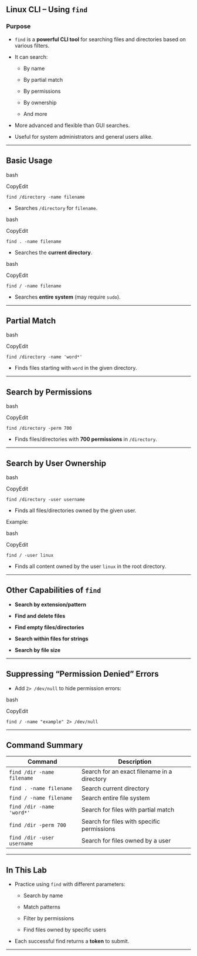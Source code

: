 ## **Linux CLI – Using `find`**

### **Purpose**

- `find` is a **powerful CLI tool** for searching files and directories based on various filters.
    
- It can search:
    
    - By name
        
    - By partial match
        
    - By permissions
        
    - By ownership
        
    - And more
        
- More advanced and flexible than GUI searches.
    
- Useful for system administrators and general users alike.
    

---

## **Basic Usage**

bash

CopyEdit

`find /directory -name filename`

- Searches `/directory` for `filename`.
    

bash

CopyEdit

`find . -name filename`

- Searches the **current directory**.
    

bash

CopyEdit

`find / -name filename`

- Searches **entire system** (may require `sudo`).
    

---

## **Partial Match**

bash

CopyEdit

`find /directory -name 'word*'`

- Finds files starting with `word` in the given directory.
    

---

## **Search by Permissions**

bash

CopyEdit

`find /directory -perm 700`

- Finds files/directories with **700 permissions** in `/directory`.
    

---

## **Search by User Ownership**

bash

CopyEdit

`find /directory -user username`

- Finds all files/directories owned by the given user.
    

Example:

bash

CopyEdit

`find / -user linux`

- Finds all content owned by the user `linux` in the root directory.
    

---

## **Other Capabilities of `find`**

- **Search by extension/pattern**
    
- **Find and delete files**
    
- **Find empty files/directories**
    
- **Search within files for strings**
    
- **Search by file size**
    

---

## **Suppressing “Permission Denied” Errors**

- Add `2> /dev/null` to hide permission errors:
    

bash

CopyEdit

`find / -name "example" 2> /dev/null`

---

## **Command Summary**

|Command|Description|
|---|---|
|`find /dir -name filename`|Search for an exact filename in a directory|
|`find . -name filename`|Search current directory|
|`find / -name filename`|Search entire file system|
|`find /dir -name 'word*'`|Search for files with partial match|
|`find /dir -perm 700`|Search for files with specific permissions|
|`find /dir -user username`|Search for files owned by a user|

---

## **In This Lab**

- Practice using `find` with different parameters:
    
    - Search by name
        
    - Match patterns
        
    - Filter by permissions
        
    - Find files owned by specific users
        
- Each successful find returns a **token** to submit.
    

---